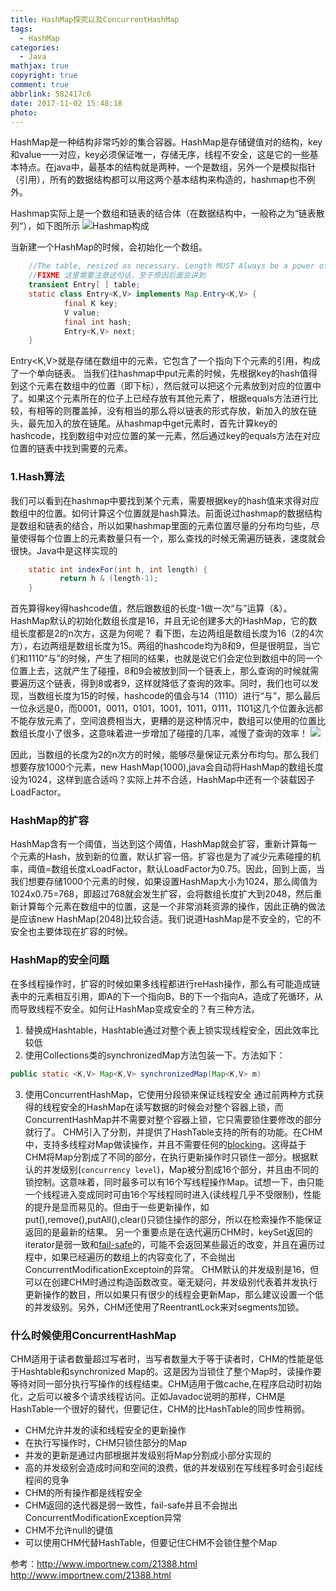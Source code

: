 ```yaml
---
title: HashMap探究以及ConcurrentHashMap
tags:
  - HashMap
categories:
  - Java
mathjax: true
copyright: true
comment: true
abbrlink: 582417c6
date: 2017-11-02 15:48:18
photo:
---
```


HashMap是一种结构非常巧妙的集合容器。HashMap是存储键值对的结构，key和value一一对应，key必须保证唯一，存储无序，线程不安全，这是它的一些基本特点。在java中，最基本的结构就是两种，一个是数组，另外一个是模拟指针（引用），所有的数据结构都可以用这两个基本结构来构造的，hashmap也不例外。
<!-- more -->

Hashmap实际上是一个数组和链表的结合体（在数据结构中，一般称之为“链表散列“），如下图所示 ![Hashmap构成](http://dl2.iteye.com/upload/attachment/0017/7479/3f05dd61-955e-3eb2-bf8e-31da8a361148.jpg)

当新建一个HashMap的时候，会初始化一个数组。

```java
    //The table, resized as necessary. Length MUST Always be a power of two. 
    //FIXME 这里需要注意这句话，至于原因后面会讲到  
    transient Entry[ ] table;  
    static class Entry<K,V> implements Map.Entry<K,V> {  
            final K key;  
            V value;  
            final int hash;  
            Entry<K,V> next;   
    }
```

Entry<K,V>就是存储在数组中的元素，它包含了一个指向下个元素的引用，构成了一个单向链表。 当我们往hashmap中put元素的时候，先根据key的hash值得到这个元素在数组中的位置（即下标），然后就可以把这个元素放到对应的位置中了。如果这个元素所在的位子上已经存放有其他元素了，根据equals方法进行比较，有相等的则覆盖掉，没有相当的那么将以链表的形式存放，新加入的放在链头，最先加入的放在链尾。从hashmap中get元素时，首先计算key的hashcode，找到数组中对应位置的某一元素，然后通过key的equals方法在对应位置的链表中找到需要的元素。

### 1.Hash算法

我们可以看到在hashmap中要找到某个元素，需要根据key的hash值来求得对应数组中的位置。如何计算这个位置就是hash算法。前面说过hashmap的数据结构是数组和链表的结合，所以如果hashmap里面的元素位置尽量的分布均匀些，尽量使得每个位置上的元素数量只有一个，那么查找的时候无需遍历链表，速度就会很快。Java中是这样实现的

```java
    static int indexFor(int h, int length) {  
           return h & (length-1);  
    }
```

首先算得key得hashcode值，然后跟数组的长度-1做一次“与”运算（&）。HashMap默认的初始化数组长度是16，并且无论创建多大的HashMap，它的数组长度都是2的n次方，这是为何呢？ 看下图，左边两组是数组长度为16（2的4次方），右边两组是数组长度为15。两组的hashcode均为8和9，但是很明显，当它们和1110“与”的时候，产生了相同的结果，也就是说它们会定位到数组中的同一个位置上去，这就产生了碰撞，8和9会被放到同一个链表上，那么查询的时候就需要遍历这个链表，得到8或者9，这样就降低了查询的效率。同时，我们也可以发现，当数组长度为15的时候，hashcode的值会与14（1110）进行“与”，那么最后一位永远是0，而0001，0011，0101，1001，1011，0111，1101这几个位置永远都不能存放元素了，空间浪费相当大，更糟的是这种情况中，数组可以使用的位置比数组长度小了很多，这意味着进一步增加了碰撞的几率，减慢了查询的效率！ ![](http://dl2.iteye.com/upload/attachment/0017/7481/4b3732d6-fb5f-369b-b50d-e8b8325c69d4.jpg) 

因此，当数组的长度为2的n次方的时候，能够尽量保证元素分布均匀。那么我们想要存放1000个元素，new HashMap(1000),java会自动将HashMap的数组长度设为1024，这样到底合适吗？实际上并不合适，HashMap中还有一个装载因子LoadFactor。

### HashMap的扩容

HashMap含有一个阈值，当达到这个阈值，HashMap就会扩容，重新计算每一个元素的Hash，放到新的位置，默认扩容一倍。扩容也是为了减少元素碰撞的机率，阈值=数组长度xLoadFactor，默认LoadFactor为0.75。因此，回到上面，当我们想要存储1000个元素的时候，如果设置HashMap大小为1024，那么阈值为1024x0.75=768，即超过768就会发生扩容，会将数组长度扩大到2048，然后重新计算每个元素在数组中的位置，这是一个非常消耗资源的操作，因此正确的做法是应该new HashMap(2048)比较合适。我们说道HashMap是不安全的，它的不安全也主要体现在扩容的时候。

### HashMap的安全问题

在多线程操作时，扩容的时候如果多线程都进行reHash操作，那么有可能造成链表中的元素相互引用，即A的下一个指向B，B的下一个指向A，造成了死循环，从而导致线程不安全。如何让HashMap变成安全的？有三种方法。 
1. 替换成Hashtable，Hashtable通过对整个表上锁实现线程安全，因此效率比较低 
2. 使用Collections类的synchronizedMap方法包装一下。方法如下：
```java
public static <K,V> Map<K,V> synchronizedMap(Map<K,V> m)
```
3. 使用ConcurrentHashMap，它使用分段锁来保证线程安全 通过前两种方式获得的线程安全的HashMap在读写数据的时候会对整个容器上锁，而ConcurrentHashMap并不需要对整个容器上锁，它只需要锁住要修改的部分就行了。 CHM引入了分割，并提供了HashTable支持的所有的功能。在CHM中，支持多线程对Map做读操作，并且不需要任何的[blocking](http://javarevisited.blogspot.com/2012/02/what-is-blocking-methods-in-java-and.html)。这得益于CHM将Map分割成了不同的部分，在执行更新操作时只锁住一部分。根据默认的并发级别(`concurrency level`)，Map被分割成16个部分，并且由不同的锁控制。这意味着，同时最多可以有16个写线程操作Map。试想一下，由只能一个线程进入变成同时可由16个写线程同时进入(读线程几乎不受限制)，性能的提升是显而易见的。但由于一些更新操作，如put(),remove(),putAll(),clear()只锁住操作的部分，所以在检索操作不能保证返回的是最新的结果。 另一个重要点是在迭代遍历CHM时，keySet返回的iterator是弱一致和[fail-safe](http://javarevisited.blogspot.in/2012/02/fail-safe-vs-fail-fast-iterator-in-java.html)的，可能不会返回某些最近的改变，并且在遍历过程中，如果已经遍历的数组上的内容变化了，不会抛出ConcurrentModificationExceptoin的异常。 CHM默认的并发级别是16，但可以在创建CHM时通过构造函数改变。毫无疑问，并发级别代表着并发执行更新操作的数目，所以如果只有很少的线程会更新Map，那么建议设置一个低的并发级别。另外，CHM还使用了ReentrantLock来对segments加锁。

### 什么时候使用ConcurrentHashMap

CHM适用于读者数量超过写者时，当写者数量大于等于读者时，CHM的性能是低于Hashtable和synchronized Map的。这是因为当锁住了整个Map时，读操作要等待对同一部分执行写操作的线程结束。CHM适用于做cache,在程序启动时初始化，之后可以被多个请求线程访问。正如Javadoc说明的那样，CHM是HashTable一个很好的替代，但要记住，CHM的比HashTable的同步性稍弱。

*   CHM允许并发的读和线程安全的更新操作
*   在执行写操作时，CHM只锁住部分的Map
*   并发的更新是通过内部根据并发级别将Map分割成小部分实现的
*   高的并发级别会造成时间和空间的浪费，低的并发级别在写线程多时会引起线程间的竞争
*   CHM的所有操作都是线程安全
*   CHM返回的迭代器是弱一致性，fail-safe并且不会抛出ConcurrentModificationException异常
*   CHM不允许null的键值
*   可以使用CHM代替HashTable，但要记住CHM不会锁住整个Map

参考：http://www.importnew.com/21388.html http://www.importnew.com/21388.html